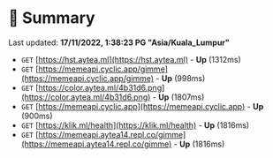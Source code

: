 # 📖 Summary
Last updated: **17/11/2022, 1:38:23 PG "Asia/Kuala_Lumpur"**

- `GET` [https://hst.aytea.ml](https://hst.aytea.ml) - **Up** (1312ms)
- `GET` [https://memeapi.cyclic.app/gimme](https://memeapi.cyclic.app/gimme) - **Up** (998ms)
- `GET` [https://color.aytea.ml/4b31d6.png](https://color.aytea.ml/4b31d6.png) - **Up** (1807ms)
- `GET` [https://memeapi.cyclic.app](https://memeapi.cyclic.app) - **Up** (900ms)
- `GET` [https://klik.ml/health](https://klik.ml/health) - **Up** (1816ms)
- `GET` [https://memeapi.aytea14.repl.co/gimme](https://memeapi.aytea14.repl.co/gimme) - **Up** (1816ms)
